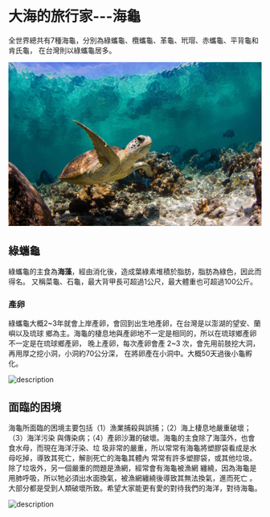 # 大海的旅行家---海龜

全世界總共有7種海龜，分別為綠蠵龜、欖蠵龜、革龜、玳瑁、赤蠵龜、平背龜和肯氏龜，
在台灣則以綠蠵龜居多。

![description](https://raw.githubusercontent.com/Natalieeeee/Natalieeeee.github.io/master/img/%E6%B5%B7%E9%BE%9C.jpg)


## 綠蠵龜

綠蠵龜的主食為**海藻**，經由消化後，造成葉綠素堆積於脂肪，脂肪為綠色，因此而得名。
又稱菜龜、石龜，最大背甲長可超過1公尺，最大體重也可超過100公斤。


### 產卵
綠蠵龜大概2~3年就會上岸產卵，會回到出生地產卵，在台灣是以澎湖的望安、蘭嶼以及琉球
鄉為主。海龜的棲息地與產卵地不一定是相同的，所以在琉球鄉產卵不一定是在琉球鄉產卵，
晚上產卵，每次產卵會產 2~3 次，會先用前肢挖大洞，再用厚之挖小洞，小洞約70公分深，
在將卵產在小洞中。大概50天過後小龜孵化。

![description](https://github.com/Natalieeeee/Natalieeeee.github.io/raw/master/img/DSC_0094.JPG)


## 面臨的困境
海龜所面臨的困境主要包括（1）漁業捕殺與誤捕；（2）海上棲息地嚴重破壞；（3）海洋污染
與傳染病；（4）產卵沙灘的破壞。海龜的主食除了海藻外，也會食水母，而現在海洋汙染、垃
圾非常的嚴重，所以常常有海龜將塑膠袋看成是水母吃掉，導致其死亡，解剖死亡的海龜其體內
常常有許多塑膠袋，或其他垃圾。除了垃圾外，另一個嚴重的問題是漁網，經常會有海龜被漁網
纏繞，因為海龜是用肺呼吸，所以牠必須出水面換氣，被漁網纏繞後導致其無法換氣，進而死亡
。大部分都是受到人類破壞所致。希望大家能更有愛的對待我們的海洋，對待海龜。

![description](https://github.com/Natalieeeee/Natalieeeee.github.io/raw/master/img/DSC06567.JPG)











